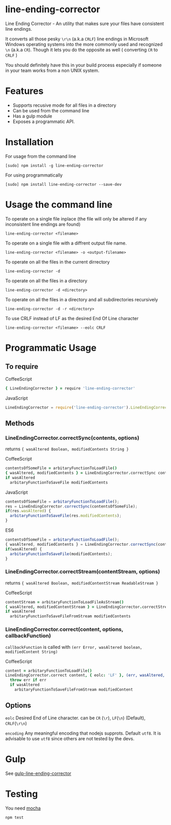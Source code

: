# line-ending-corrector
Line Ending Corrector - An utility that makes sure your files have consistent line endings.

It converts all those pesky `\r\n` (a.k.a `CRLF`) line endings in Microsoft Windows operating systems into the more commonly used and recognized `\n` (a.k.a `CR`). Though it lets you do the opposite as well ( converting `CR` to `CRLF` )

You should definitely have this in your build process especially if someone in your team works from a non UNIX system.

# Features

* Supports recusive mode for all files in a directory
* Can be used from the command line
* Has a gulp module
* Exposes a programmatic API.

# Installation

For usage from the command line

    [sudo] npm install -g line-ending-corrector

For using programmatically

    [sudo] npm install line-ending-corrector --save-dev
    
# Usage the command line

To operate on a single file inplace (the file will only be altered if any inconsistent line endings are found)

    line-ending-corrector <filename>


To operate on a single file with a diffrent output file name.

    line-ending-corrector <filename> -o <output-filename>

To operate on all the files in the current dirrectory

    line-ending-corrector -d
    
To operate on all the files in a directory

    line-ending-corrector -d <directory>

To operate on all the files in a directory and all subdirectories recursively

    line-ending-corrector -d -r <directory>
    
To use CRLF instead of LF as the desired End Of Line character

    line-ending-corrector <filename> --eolc CRLF


    
# Programmatic Usage

## To require

CoffeeScript
```CoffeeScript
{ LineEndingCorrector } = require 'line-ending-corrector'
```

JavaScript
```JavaScript
LineEndingCorrector = require('line-ending-corrector').LineEndingCorrector
```

## Methods

### LineEndingCorrector.correctSync(contents, options)
returns `{ wasAltered Boolean, modifiedContents String }`

CoffeeScript
```CoffeeScript
contentsOfSomeFile = arbitaryFunctionToLoadFile()
{ wasAltered, modifiedContents } = LineEndingCorrector.correctSync contentsOfSomeFile
if wasAltered
  arbitaryFunctionToSaveFile modifiedContents
```

JavaScript
```JavaScript
contentsOfSomeFile = arbitaryFunctionToLoadFile();
res = LineEndingCorrector.correctSync(contentsOfSomeFile);
if(res.wasAltered) {
  arbitaryFunctionToSaveFile(res.modifiedContents);
}
```

ES6
```JavaScript
contentsOfSomeFile = arbitaryFunctionToLoadFile();
{ wasAltered, modifiedContents } = LineEndingCorrector.correctSync(contentsOfSomeFile);
if(wasAltered) {
  arbitaryFunctionToSaveFile(modifiedContents);
}
```

### LineEndingCorrector.correctStream(contentStream, options)
returns `{ wasAltered Boolean, modifiedContentStream ReadableStream }`

CoffeeScript
```CoffeeScript
contentStream = arbitaryFunctionToLoadFileAsStream()
{ wasAltered, modifiedContentStream } = LineEndingCorrector.correctStream contentStream
if wasAltered
  arbitaryFunctionToSaveFileFromStream modifiedContents
```


### LineEndingCorrector.correct(content, options, callbackFunction)
`callbackFunction` is called with `(err Error, wasAltered boolean, modifiedContent String)`

CoffeeScript
```CoffeeScript
content = arbitaryFunctionToLoadFile()
LineEndingCorrector.correct content, { eolc: 'LF' }, (err, wasAltered, modifiedContent)=>
  throw err if err
  if wasAltered
    arbitaryFunctionToSaveFileFromStream modifiedContent
```

## Options

`eolc`
Desired End of Line character. can be `CR` (`\r`), `LF`(`\n`) (Default), `CRLF`(`\r\n`)

`encoding`
Any meaningful encoding that nodejs supprots. Default `utf8`. It is advisable to use `utf8` since others are not tested by the devs.

# Gulp

See [gulp-line-ending-corrector](https://github.com/ishafayet/gulp-line-ending-corrector)

# Testing

You need [mocha](https://github.com/mochajs/mocha)

`npm test`






